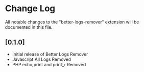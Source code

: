 # Change Log

All notable changes to the "better-logs-remover" extension will be documented in this file.

## [0.1.0]

- Initial release of Better Logs Remover
- Javascript All Logs Removed
- PHP echo,print and print_r Removed
